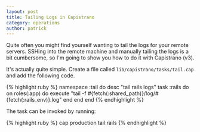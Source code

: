 ```yaml
---
layout: post
title: Tailing Logs in Capistrano
category: operations
author: patrick
---
```


Quite often you might find yourself wanting to tail the logs for your remote
servers. SSHing into the remote machine and manually tailing the logs is a bit
cumbersome, so I'm going to show you how to do it with Capistrano (v3).

It's actually quite simple. Create a file called `lib/capistrano/tasks/tail.cap`
and add the following code.

{% highlight ruby %}
namespace :tail do
  desc "tail rails logs" 
  task :rails do
    on roles(:app) do
      execute "tail -f #{fetch(:shared_path)}/log/#{fetch(:rails_env)}.log"
    end
  end
end
{% endhighlight %}

The task can be invoked by running:

{% highlight ruby %}
cap production tail:rails
{% endhighlight %}
